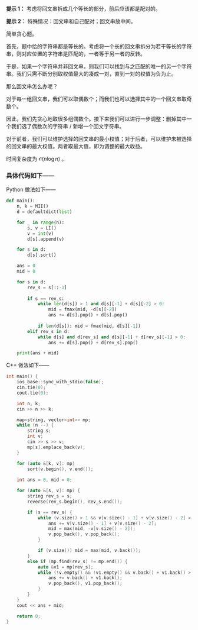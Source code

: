 **提示 1：** 考虑将回文串拆成几个等长的部分，前后应该都是配对的。

**提示 2：** 特殊情况：回文串和自己配对；回文串放中间。

简单贪心题。

首先，题中给的字符串都是等长的。考虑将一个长的回文串拆分为若干等长的字符串，则对应位置的字符串是匹配的，一者等于另一者的反转。

于是，如果一个字符串并非回文串，则我们可以找到与之匹配的唯一的另一个字符串。我们只需不断分别取权值最大的凑成一对，直到一对的权值为负为止。

那么回文串怎么办呢？

对于每一组回文串，我们可以取偶数个；而我们也可以选择其中的一个回文串取奇数个。

因此，我们先贪心地取很多组偶数个。接下来我们可以进行一步调整：删掉其中一个我们选了偶数次的字符串 / 新增一个回文字符串。

对于前者，我们可以维护选择的回文串的最小权值；对于后者，可以维护未被选择的回文串的最大权值。两者取最大值，即为调整的最大收益。

时间复杂度为 $\mathcal{O}(n\log n)$ 。

### 具体代码如下——

Python 做法如下——

```Python []
def main():
    n, k = MII()
    d = defaultdict(list)

    for _ in range(n):
        s, v = LI()
        v = int(v)
        d[s].append(v)

    for s in d:
        d[s].sort()

    ans = 0
    mid = 0

    for s in d:
        rev_s = s[::-1]
        
        if s == rev_s:
            while len(d[s]) > 1 and d[s][-1] + d[s][-2] > 0:
                mid = fmax(mid, -d[s][-2])
                ans += d[s].pop() + d[s].pop()
            
            if len(d[s]): mid = fmax(mid, d[s][-1])
        elif rev_s in d:
            while d[s] and d[rev_s] and d[s][-1] + d[rev_s][-1] > 0:
                ans += d[s].pop() + d[rev_s].pop()

    print(ans + mid)
```

C++ 做法如下——

```cpp []
int main() {
    ios_base::sync_with_stdio(false);
    cin.tie(0);
    cout.tie(0);

    int n, k;
    cin >> n >> k;

    map<string, vector<int>> mp;
    while (n --) {
        string s;
        int v;
        cin >> s >> v;
        mp[s].emplace_back(v);
    }

    for (auto &[k, v]: mp)
        sort(v.begin(), v.end());
    
    int ans = 0, mid = 0;

    for (auto &[s, v]: mp) {
        string rev_s = s;
        reverse(rev_s.begin(), rev_s.end());

        if (s == rev_s) {
            while (v.size() > 1 && v[v.size() - 1] + v[v.size() - 2] > 0) {
                ans += v[v.size() - 1] + v[v.size() - 2];
                mid = max(mid, -v[v.size() - 2]);
                v.pop_back(), v.pop_back();
            }

            if (v.size()) mid = max(mid, v.back());
        }
        else if (mp.find(rev_s) != mp.end()) {
            auto &v1 = mp[rev_s];
            while (!v.empty() && !v1.empty() && v.back() + v1.back() > 0) {
                ans += v.back() + v1.back();
                v.pop_back(), v1.pop_back();
            }
        }
    }
    cout << ans + mid;

    return 0;
}
```